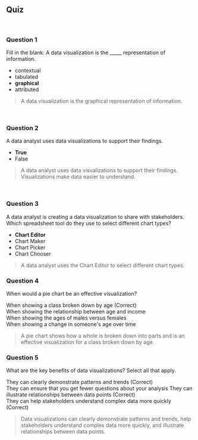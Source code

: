 ## Quiz

&nbsp;

### Question 1

Fill in the blank: A data visualization is the _____ representation of information.

* contextual
* tabulated
* **graphical**
* attributed 

> A data visualization is the graphical representation of information.

&nbsp;

### Question 2

A data analyst uses data visualizations to support their findings.

* **True**
* False

> A data analyst uses data visualizations to support their findings. Visualizations make data easier to understand.

&nbsp;

### Question 3

A data analyst is creating a data visualization to share with stakeholders. Which spreadsheet tool do they use to select different chart types?

* **Chart Editor**
* Chart Maker
* Chart Picker
* Chart Chooser

> A data analyst uses the Chart Editor to select different chart types.

### Question 4

When would a pie chart be an effective visualization? 

When showing a class broken down by age (Correct)   
When showing the relationship between age and income    
When showing the ages of males versus females   
When showing a change in someone's age over time    

> A pie chart shows how a whole is broken down into parts and is an effective visualization for a class broken down by age.

### Question 5

What are the key benefits of data visualizations? Select all that apply.

They can clearly demonstrate patterns and trends (Correct)   
They can ensure that you get fewer questions about your analysis
They can illustrate relationships between data points (Correct)   
They can help stakeholders understand complex data more quickly (Correct)   

> Data visualizations can clearly demonstrate patterns and trends, help stakeholders understand complex data more quickly, and illustrate relationships between data points.
